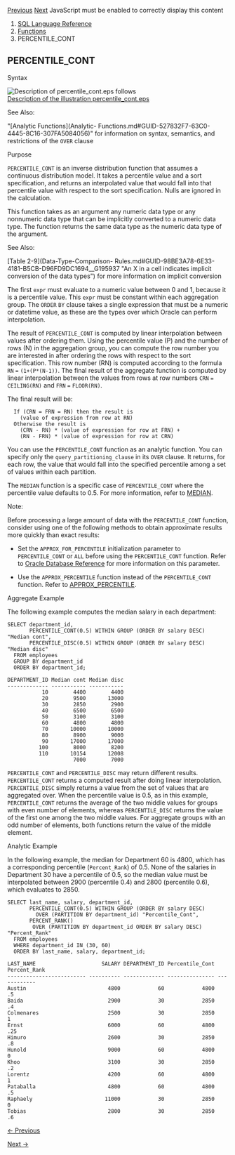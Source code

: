 [Previous](PERCENT_RANK.md) [Next](PERCENTILE_DISC.md) JavaScript must be
enabled to correctly display this content

  1. [SQL Language Reference ](index.md)
  2. [Functions](Functions.md)
  3. PERCENTILE_CONT 

## PERCENTILE_CONT

Syntax

![Description of percentile_cont.eps
follows](https://docs.oracle.com/en/database/oracle/oracle-database/23/sqlrf/img/percentile_cont.gif)  
[Description of the illustration
percentile_cont.eps](img_text/percentile_cont.md)

See Also:

"[Analytic Functions](Analytic-
Functions.md#GUID-527832F7-63C0-4445-8C16-307FA5084056)" for information on
syntax, semantics, and restrictions of the `OVER` clause

Purpose

`PERCENTILE_CONT` is an inverse distribution function that assumes a
continuous distribution model. It takes a percentile value and a sort
specification, and returns an interpolated value that would fall into that
percentile value with respect to the sort specification. Nulls are ignored in
the calculation.

This function takes as an argument any numeric data type or any nonnumeric
data type that can be implicitly converted to a numeric data type. The
function returns the same data type as the numeric data type of the argument.

See Also:

[Table 2-9](Data-Type-Comparison-
Rules.md#GUID-98BE3A78-6E33-4181-B5CB-D96FD9DC1694__G195937 "An X in a cell
indicates implicit conversion of the data types") for more information on
implicit conversion

The first `expr` must evaluate to a numeric value between 0 and 1, because it
is a percentile value. This `expr` must be constant within each aggregation
group. The `ORDER` `BY` clause takes a single expression that must be a
numeric or datetime value, as these are the types over which Oracle can
perform interpolation.

The result of `PERCENTILE_CONT` is computed by linear interpolation between
values after ordering them. Using the percentile value (P) and the number of
rows (N) in the aggregation group, you can compute the row number you are
interested in after ordering the rows with respect to the sort specification.
This row number (RN) is computed according to the formula `RN` `=`
`(1+(P*(N-1))`. The final result of the aggregate function is computed by
linear interpolation between the values from rows at row numbers `CRN` `=`
`CEILING(RN)` and `FRN` `=` `FLOOR(RN)`.

The final result will be:

    
    
      If (CRN = FRN = RN) then the result is
        (value of expression from row at RN)
      Otherwise the result is
        (CRN - RN) * (value of expression for row at FRN) +
        (RN - FRN) * (value of expression for row at CRN)
    

You can use the `PERCENTILE_CONT` function as an analytic function. You can
specify only the `query_partitioning_clause` in its `OVER` clause. It returns,
for each row, the value that would fall into the specified percentile among a
set of values within each partition.

The `MEDIAN` function is a specific case of `PERCENTILE_CONT` where the
percentile value defaults to 0.5. For more information, refer to
[MEDIAN](MEDIAN.md#GUID-DE15705A-AC18-4416-8487-B9E1D70CE01A).

Note:

Before processing a large amount of data with the `PERCENTILE_CONT` function,
consider using one of the following methods to obtain approximate results more
quickly than exact results:

  * Set the `APPROX_FOR_PERCENTILE` initialization parameter to `PERCENTILE_CONT` or `ALL` before using the `PERCENTILE_CONT` function. Refer to [Oracle Database Reference](/pls/topic/lookup?ctx=en/database/oracle/oracle-database/23/sqlrf&id=REFRN-GUID-3872A78C-9B3F-457C-AD28-4E86F71AE74D) for more information on this parameter. 

  * Use the `APPROX_PERCENTILE` function instead of the `PERCENTILE_CONT` function. Refer to [APPROX_PERCENTILE](APPROX_PERCENTILE.md#GUID-70D54091-EE2F-4283-A10B-1AB5A1242FE2). 

Aggregate Example

The following example computes the median salary in each department:

    
    
    SELECT department_id,
           PERCENTILE_CONT(0.5) WITHIN GROUP (ORDER BY salary DESC) "Median cont",
           PERCENTILE_DISC(0.5) WITHIN GROUP (ORDER BY salary DESC) "Median disc"
      FROM employees
      GROUP BY department_id
      ORDER BY department_id;
    
    DEPARTMENT_ID Median cont Median disc
    ------------- ----------- -----------
               10        4400        4400
               20        9500       13000
               30        2850        2900
               40        6500        6500
               50        3100        3100
               60        4800        4800
               70       10000       10000
               80        8900        9000
               90       17000       17000
              100        8000        8200
              110       10154       12008
                         7000        7000
    

`PERCENTILE_CONT` and `PERCENTILE_DISC` may return different results.
`PERCENTILE_CONT` returns a computed result after doing linear interpolation.
`PERCENTILE_DISC` simply returns a value from the set of values that are
aggregated over. When the percentile value is 0.5, as in this example,
`PERCENTILE_CONT` returns the average of the two middle values for groups with
even number of elements, whereas `PERCENTILE_DISC` returns the value of the
first one among the two middle values. For aggregate groups with an odd number
of elements, both functions return the value of the middle element.

Analytic Example

In the following example, the median for Department 60 is 4800, which has a
corresponding percentile (`Percent_Rank`) of 0.5. None of the salaries in
Department 30 have a percentile of 0.5, so the median value must be
interpolated between 2900 (percentile 0.4) and 2800 (percentile 0.6), which
evaluates to 2850.

    
    
    SELECT last_name, salary, department_id,
           PERCENTILE_CONT(0.5) WITHIN GROUP (ORDER BY salary DESC) 
             OVER (PARTITION BY department_id) "Percentile_Cont",
           PERCENT_RANK() 
            OVER (PARTITION BY department_id ORDER BY salary DESC) "Percent_Rank"
      FROM employees
      WHERE department_id IN (30, 60)
      ORDER BY last_name, salary, department_id;
    
    LAST_NAME                     SALARY DEPARTMENT_ID Percentile_Cont Percent_Rank
    ------------------------- ---------- ------------- --------------- ------------
    Austin                          4800            60            4800           .5
    Baida                           2900            30            2850           .4
    Colmenares                      2500            30            2850            1
    Ernst                           6000            60            4800          .25
    Himuro                          2600            30            2850           .8
    Hunold                          9000            60            4800            0
    Khoo                            3100            30            2850           .2
    Lorentz                         4200            60            4800            1
    Pataballa                       4800            60            4800           .5
    Raphaely                       11000            30            2850            0
    Tobias                          2800            30            2850           .6


[← Previous](PERCENT_RANK.md)

[Next →](PERCENTILE_DISC.md)
